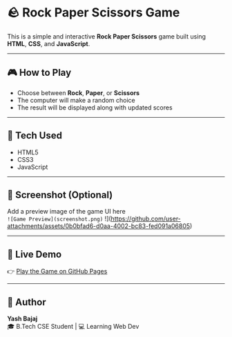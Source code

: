 # 🪨 Rock Paper Scissors Game

This is a simple and interactive **Rock Paper Scissors** game built using **HTML**, **CSS**, and **JavaScript**.

---

## 🎮 How to Play

- Choose between **Rock**, **Paper**, or **Scissors**
- The computer will make a random choice
- The result will be displayed along with updated scores

---

## 🔧 Tech Used

- HTML5  
- CSS3  
- JavaScript 

---

## 📸 Screenshot (Optional)

Add a preview image of the game UI here  
`![Game Preview](screenshot.png)`
!](https://github.com/user-attachments/assets/0b0bfad6-d0aa-4002-bc83-fed091a06805)


---

## 🔗 Live Demo

👉 [Play the Game on GitHub Pages](https://yourusername.github.io/your-reponame)

---

## 👤 Author

**Yash Bajaj**  
🎓 B.Tech CSE Student | 💻 Learning Web Dev  
